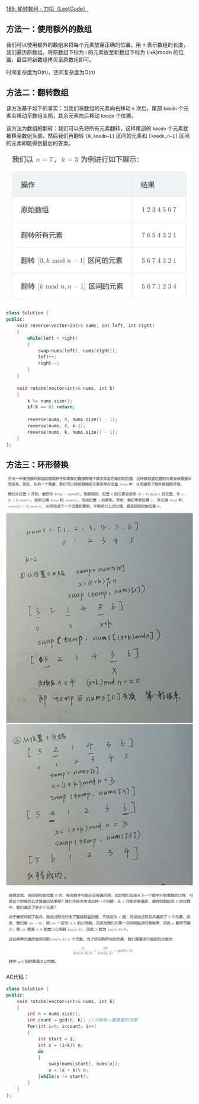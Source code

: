 [189. 轮转数组 - 力扣（LeetCode）](https://leetcode.cn/problems/rotate-array/solutions/551039/xuan-zhuan-shu-zu-by-leetcode-solution-nipk/?envType=study-plan-v2&envId=top-interview-150)

## 方法一：使用额外的数组

我们可以使用额外的数组来将每个元素放至正确的位置。用 n 表示数组的长度，我们遍历原数组，将原数组下标为 i 的元素放至新数组下标为 (i+k)modn 的位置，最后将新数组拷贝至原数组即可。

时间复杂度为O(n)，空间复杂度为O(n)

## 方法二：翻转数组

该方法基于如下的事实：当我们将数组的元素向右移动 `k` 次后，尾部 `kmodn` 个元素会移动至数组头部，其余元素向后移动 `kmodn` 个位置。

该方法为数组的翻转：我们可以先将所有元素翻转，这样尾部的 `kmodn` 个元素就被移至数组头部，然后我们再翻转 `[0,kmodn−1]` 区间的元素和 `[kmodn,n−1]` 区间的元素即能得到最后的答案。

![](../zpicturestore/Snipaste_2025-04-08_18-07-45.png)

```cpp
class Solution {
public:
    void reverse(vector<int>& nums, int left, int right)
    {
        while(left < right)
        {
            swap(nums[left], nums[right]);
            left++;
            right--;
        }
    }

    void rotate(vector<int>& nums, int k) 
    {
        k %= nums.size();
        if(k == 0) return;

        reverse(nums, 0, nums.size() - 1);
        reverse(nums, 0, k-1);
        reverse(nums, k, nums.size() - 1);
    }
};
```


## 方法三：环形替换

![](../zpicturestore/Snipaste_2025-04-08_18-41-40.png)
![](../zpicturestore/微信图片_20250408184418.jpg)
![](../zpicturestore/微信图片_20250408184512.jpg)

![](../zpicturestore/Snipaste_2025-04-08_18-45-41.png)

AC代码：
```cpp
class Solution {
public:
    void rotate(vector<int>& nums, int k) 
    {
        int n = nums.size();
        int count = gcd(n, k); //计算每一圈需要的次数
        for(int i=0; i<count; i++)
        {
            int start = i;
            int x = (i+k)% n;
            do
            {
                swap(nums[start], nums[x]);
                x = (x + k)% n;
            }while(x != start);
        }
    }
};
```


